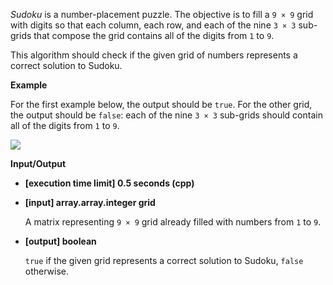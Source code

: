 
_Sudoku_  is a number-placement puzzle. The objective is to fill a  `9 × 9`  grid with digits so that each column, each row, and each of the nine  `3 × 3`  sub-grids that compose the grid contains all of the digits from  `1`  to  `9`.

This algorithm should check if the given grid of numbers represents a correct solution to Sudoku.

**Example**

For the first example below, the output should be  `true`. For the other grid, the output should be  `false`: each of the nine  `3 × 3`  sub-grids should contain all of the digits from  `1`  to  `9`.

![](https://codefightsuserpics.s3.amazonaws.com/tasks/sudoku/img/sudoku.png?_tm=1494791407147)

**Input/Output**

-   **\[execution time limit\] 0.5 seconds (cpp)**
    
-   **\[input\] array.array.integer grid**
    
    A matrix representing  `9 × 9`  grid already filled with numbers from  `1`  to  `9`.
    
-   **\[output\] boolean**
    
    `true`  if the given grid represents a correct solution to Sudoku,  `false`  otherwise.